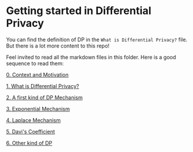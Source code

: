 # Getting started in Differential Privacy

You can find the definition of DP in the `What is Differential Privacy?` file. But there is a lot more content to this repo!

Feel invited to read all the markdown files in this folder. Here is a good sequence to read them:

[0. Context and Motivation](https://github.com/dhasuda/Differential-Privacy-Lab/blob/master/Getting%20Started/0.%20Context%20and%20Motivation.md)

[1. What is Differential Privacy?](https://github.com/dhasuda/Differential-Privacy-Lab/blob/master/Getting%20Started/1.%20What's%20Differential%20Privacy%3F.md)

[2. A first kind of DP Mechanism](https://github.com/dhasuda/Differential-Privacy-Lab/blob/master/Getting%20Started/2.%20A%20first%20kind%20of%20DP%20Mechanism.md)

[3. Exponential Mechanism](https://github.com/dhasuda/Differential-Privacy-Lab/blob/master/Getting%20Started/3.%20Exponential%20Mechanism.md)

[4. Laplace Mechanism](https://github.com/dhasuda/Differential-Privacy-Lab/blob/master/Getting%20Started/4.%20Laplace%20Mechanism.md)

[5. Davi's Coefficient](https://github.com/dhasuda/Differential-Privacy-Lab/blob/master/Getting%20Started/5.%20Davi's%20Coefficient.md)

[6. Other kind of DP](https://github.com/dhasuda/Differential-Privacy-Lab/blob/master/Getting%20Started/6.%20Other%20kind%20of%20DP.md)

